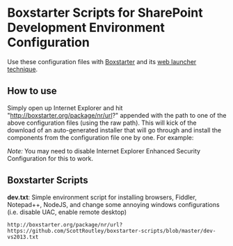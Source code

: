 # Boxstarter Scripts for SharePoint Development Environment Configuration

Use these configuration files with [Boxstarter](http://boxstarter.org/) and its [web launcher technique](http://boxstarter.org/WebLauncher).


## How to use

Simply open up Internet Explorer and hit "http://boxstarter.org/package/nr/url?" appended with the path to one of the above configuration files (using the raw path). This will kick of the download of an auto-generated installer that will go through and install the components from the configuration file one by one. For example:

*Note:* You may need to disable Internet Explorer Enhanced Security Configuration for this to work.


## Boxstarter Scripts

**dev.txt**: Simple environment script for installing browsers, Fiddler, Notepad++, NodeJS, and change some annoying windows configurations (i.e. disable UAC, enable remote desktop)

	http://boxstarter.org/package/nr/url?https://github.com/ScottRoutley/boxstarter-scripts/blob/master/dev-vs2013.txt



